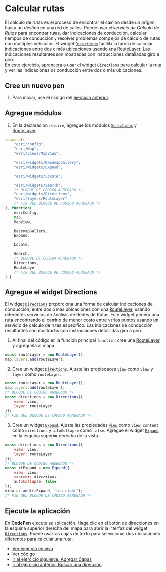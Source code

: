 # Calcular rutas
El cálculo de rutas es el proceso de encontrar el camino desde un _origen_ hasta un _destino_ en una red de calles. Puede usar el _servicio de Cálculo de Rutas_ para encontrar rutas, dar indicaciones de conducción, calcular tiempos de conducción y resolver problemas complejos de cálculo de rutas con múltiples vehículos. El widget [`Directions`](https://developers.arcgis.com/javascript/latest/api-reference/esri-widgets-Directions.html) facilita la tarea de calcular indicaciones entre dos o más ubicaciones usando una [RouteLayer](https://developers.arcgis.com/javascript/latest/api-reference/esri-layers-RouteLayer.html). Las indicaciones resultantes son mostradas con instrucciones detalladas giro a giro.  
En este ejercicio, aprenderá a usar el widget [`Directions`](https://developers.arcgis.com/javascript/latest/api-reference/esri-widgets-Directions.html) para calcular la ruta y ver las indicaciones de conducción entre dos o más ubicaciones. 
## Cree un nuevo pen
1. Para iniciar, use el código del [ejercicio anterior](https://github.com/DesarrolladoresEsri/epc.co.js/blob/main/4.buscar-direccion/README.md).
## Agregue módulos
1. En la declaración `require`, agregue los módulos [`Directions`](https://developers.arcgis.com/javascript/latest/api-reference/esri-widgets-Directions.html) y [RouteLayer](https://developers.arcgis.com/javascript/latest/api-reference/esri-layers-RouteLayer.html).
```javascript
require([
    "esri/config", 
    "esri/Map", 
    "esri/views/MapView",

    "esri/widgets/BasemapGallery",
    "esri/widgets/Expand",

    "esri/widgets/Locate",

    "esri/widgets/Search",
    /* BLOQUE DE CÓDIGO AGREGADO */
    "esri/widgets/Directions",
    "esri/layers/RouteLayer"
    /* FIN DEL BLOQUE DE CÓDIGO AGREGADO */
], function(
    esriConfig, 
    Map, 
    MapView,

    BasemapGallery,
    Expand,

    Locate,

    Search,
    /* BLOQUE DE CÓDIGO AGREGADO */
    Directions,
    RouteLayer
    /* FIN DEL BLOQUE DE CÓDIGO AGREGADO */
) {
```
## Agregue el widget Directions
El widget [`Directions`](https://developers.arcgis.com/javascript/latest/api-reference/esri-widgets-Directions.html) proporciona una forma de calcular indicaciones de conducción, entre dos o más ubicaciones con una [RouteLayer](https://developers.arcgis.com/javascript/latest/api-reference/esri-layers-RouteLayer.html), usando diferentes servicios de Análisis de Redes de Rutas. Este widget genera una ruta encontrando el camino de menor costo entre varios puntos usando un servicio de calculo de rutas específico. Las indicaciones de conducción resultantes son mostradas con instrucciones detalladas giro a giro. 
1. Al final del código en la función principal `function`, cree una [RouteLayer](https://developers.arcgis.com/javascript/latest/api-reference/esri-layers-RouteLayer.html) y agréguela al mapa.
```javascript
const routeLayer = new RouteLayer();
map.layers.add(routeLayer);
```
2. Cree un widget [`Directions`](https://developers.arcgis.com/javascript/latest/api-reference/esri-widgets-Directions.html). Ajuste las propiedades [`view`](https://developers.arcgis.com/javascript/latest/api-reference/esri-widgets-Search.html#view) como `view` y `layer` como `routeLayer`.
```javascript
const routeLayer = new RouteLayer();
map.layers.add(routeLayer);
/* BLOQUE DE CÓDIGO AGREGADO */
const directions = new Directions({
    view: view,
    layer: routeLayer
});
/* FIN DEL BLOQUE DE CÓDIGO AGREGADO */
```
3. Cree un widget [`Expand`](https://developers.arcgis.com/javascript/latest/api-reference/esri-widgets-Expand.html). Ajuste las propiedades [`view`](https://developers.arcgis.com/javascript/latest/api-reference/esri-widgets-Search.html#view) como `view`, `content` como `directions` y `autoCollapse` como `false`. Agregue el widget [`Expand`](https://developers.arcgis.com/javascript/latest/api-reference/esri-widgets-Expand.html) en la esquina superior derecha de la vista.
```javascript
const directions = new Directions({
    view: view,
    layer: routeLayer
});
/* BLOQUE DE CÓDIGO AGREGADO */
const rtExpand = new Expand({
    view: view,
    content: directions,
    autoCollapse: false
});
view.ui.add(rtExpand, "top-right");
/* FIN DEL BLOQUE DE CÓDIGO AGREGADO */
```
## Ejecute la aplicación
En **CodePen** ejecute su aplicación. Haga clic en el botón de direcciones en la esquina superior derecha del mapa para abrir la interfaz del widget [`Directions`](https://developers.arcgis.com/javascript/latest/api-reference/esri-widgets-Directions.html). Puede usar las cajas de texto para seleccionar dos ubicaciones diferentes para calcular una ruta.
- [Ver ejemplo en vivo](https://desarrolladoresesri.github.io/epc.co.js/5.rutas/rutas.html)
- [Ver código](https://github.com/DesarrolladoresEsri/epc.co.js/blob/main/5.rutas/rutas.html)
- [Ir al ejercicio siguiente: Agregar Capas](https://github.com/DesarrolladoresEsri/epc.co.js/blob/main/6.agregar-capa/README.md)
- [Ir al ejercicio anterior: Buscar una dirección](https://github.com/DesarrolladoresEsri/epc.co.js/blob/main/4.buscar-direccion/README.md)
